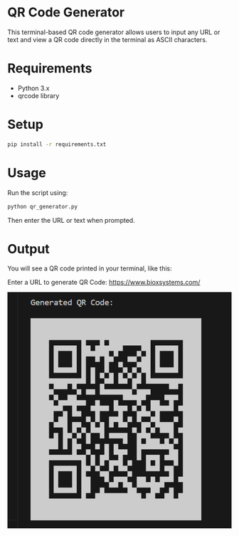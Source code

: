 # QR Code Generator
This terminal-based QR code generator allows users to input any URL or text
and view a QR code directly in the terminal as ASCII characters.

# Requirements
- Python 3.x
- qrcode library

# Setup
```bash
pip install -r requirements.txt
```

# Usage
Run the script using:
```bash
python qr_generator.py
```
Then enter the URL or text when prompted.

# Output
You will see a QR code printed in your terminal, like this:

Enter a URL to generate QR Code: https://www.bioxsystems.com/

![Generated Image of the QR Code](images/qr_img.png)